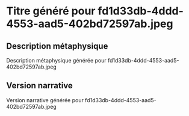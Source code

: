 # Titre généré pour fd1d33db-4ddd-4553-aad5-402bd72597ab.jpeg

## Description métaphysique
Description métaphysique générée pour fd1d33db-4ddd-4553-aad5-402bd72597ab.jpeg

## Version narrative
Version narrative générée pour fd1d33db-4ddd-4553-aad5-402bd72597ab.jpeg
